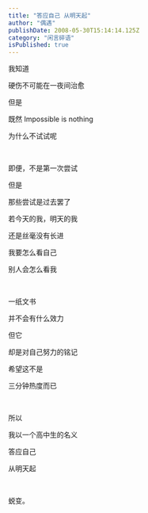 ```yaml
---
title: "答应自己 从明天起"
author: "偶遇"
publishDate: 2008-05-30T15:14:14.125Z
category: "闲言碎语"
isPublished: true
---
```


<P>我知道</P>
<P>硬伤不可能在一夜间治愈</P>
<P>但是</P>
<P>既然&nbsp;Impossible is nothing</P>
<P>为什么不试试呢</P>
<P>&nbsp;</P>
<P>即便，不是第一次尝试</P>
<P>但是</P>
<P>那些尝试是过去罢了</P>
<P>若今天的我，明天的我</P>
<P>还是丝毫没有长进</P>
<P>我要怎么看自己</P>
<P>别人会怎么看我</P>
<P>&nbsp;</P>
<P>一纸文书</P>
<P>并不会有什么效力</P>
<P>但它</P>
<P>却是对自己努力的铭记</P>
<P>希望这不是</P>
<P>三分钟热度而已</P>
<P>&nbsp;</P>
<P>所以</P>
<P>我以一个高中生的名义</P>
<P>答应自己</P>
<P>从明天起</P>
<P>&nbsp;</P>
<P>蜕变。</P>